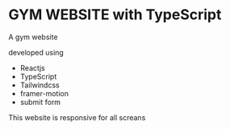 # GYM WEBSITE with TypeScript

A gym website

developed using

- Reactjs
- TypeScript
- Tailwindcss
- framer-motion
- submit form

This website is responsive for all screans
